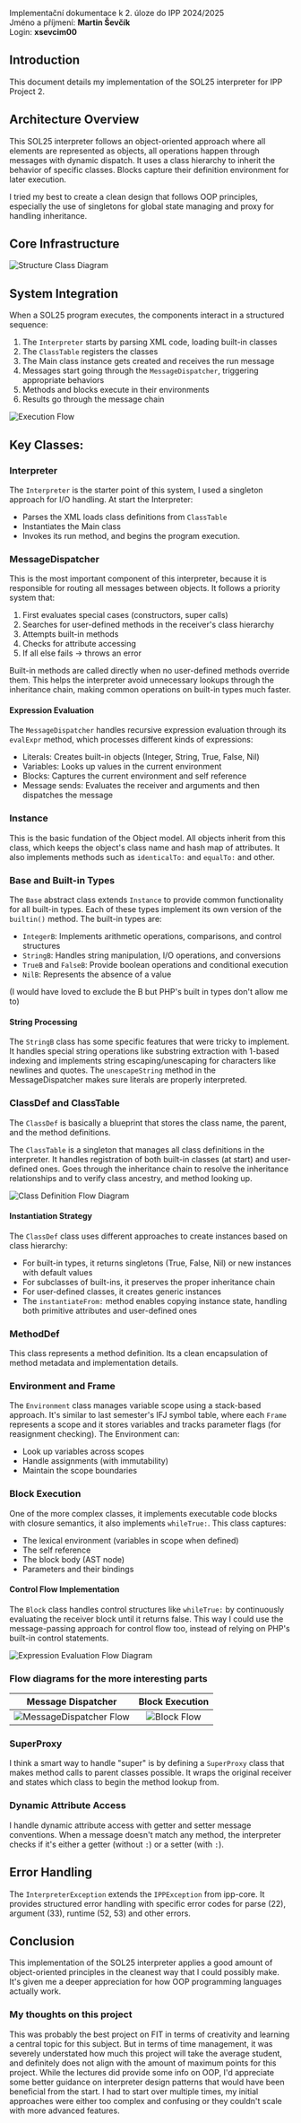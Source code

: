 Implementační dokumentace k 2. úloze do IPP 2024/2025  
Jméno a příjmení: **Martin Ševčík**  
Login: **xsevcim00**

## Introduction

This document details my implementation of the SOL25 interpreter for IPP Project 2.

## Architecture Overview

This SOL25 interpreter follows an object-oriented approach where all elements are represented as objects, all operations happen through messages with dynamic dispatch. It uses a class hierarchy to inherit the behavior of specific classes. Blocks capture their definition environment for later execution.

I tried my best to create a clean design that follows OOP principles, especially the use of singletons for global state managing and proxy for handling inheritance. 

## Core Infrastructure

![Structure Class Diagram](./ippdiagrams/InterpreterClassDiagram.svg)

## System Integration

When a SOL25 program executes, the components interact in a structured sequence:

1. The `Interpreter` starts by parsing XML code, loading built-in classes
2. The `ClassTable` registers the classes
3. The Main class instance gets created and receives the run message
4. Messages start going through the `MessageDispatcher`, triggering appropriate behaviors
5. Methods and blocks execute in their environments
6. Results go through the message chain

![Execution Flow](./ippdiagrams/InterpreterExecutionFlowDiagram.svg)

## Key Classes:

### Interpreter

The `Interpreter` is the starter point of this system, I used a singleton approach for I/O handling. At start the Interpreter:

- Parses the XML loads class definitions from `ClassTable` 
- Instantiates the Main class 
- Invokes its run method, and begins the program execution.

### MessageDispatcher

This is the most important component of this interpreter, because it is responsible for routing all messages between objects. It follows a priority system that:

1. First evaluates special cases (constructors, super calls)
2. Searches for user-defined methods in the receiver's class hierarchy
3. Attempts built-in methods
4. Checks for attribute accessing
5. If all else fails -> throws an error

Built-in methods are called directly when no user-defined methods override them. This helps the interpreter avoid unnecessary lookups through the inheritance chain, making common operations on built-in types much faster.

#### Expression Evaluation

The `MessageDispatcher` handles recursive expression evaluation through its `evalExpr` method, which processes different kinds of expressions:

- Literals: Creates built-in objects (Integer, String, True, False, Nil)
- Variables: Looks up values in the current environment
- Blocks: Captures the current environment and self reference
- Message sends: Evaluates the receiver and arguments and then dispatches the message

### Instance

This is the basic fundation of the Object model. All objects inherit from this class, which keeps the object's class name and hash map of attributes.
It also implements methods such as `identicalTo:` and `equalTo:` and other.

### Base and Built-in Types

The `Base` abstract class extends `Instance` to provide common functionality for all built-in types. Each of these types implement its own version of the `builtin()` method. The built-in types are:

- `IntegerB`: Implements arithmetic operations, comparisons, and control structures
- `StringB`: Handles string manipulation, I/O operations, and conversions
- `TrueB` and `FalseB`: Provide boolean operations and conditional execution
- `NilB`: Represents the absence of a value

(I would have loved to exclude the B but PHP's built in types don't allow me to)

#### String Processing

The `StringB` class has some specific features that were tricky to implement. It handles special string operations like substring extraction with 1-based indexing and implements string escaping/unescaping for characters like newlines and quotes. The `unescapeString` method in the MessageDispatcher makes sure literals are properly interpreted.

### ClassDef and ClassTable

The `ClassDef` is basically a blueprint that stores the class name, the parent, and the method definitions. 

The `ClassTable` is a singleton that manages all class definitions in the interpreter. It handles registration of both built-in classes (at start) and user-defined ones. Goes through the inheritance chain to resolve the inheritance relationships and to verify class ancestry, and method looking up.

![Class Definition Flow Diagram](./ippdiagrams/ClassDefFlowDiagram.svg)

#### Instantiation Strategy

The `ClassDef` class uses different approaches to create instances based on class hierarchy:
- For built-in types, it returns singletons (True, False, Nil) or new instances with default values
- For subclasses of built-ins, it preserves the proper inheritance chain
- For user-defined classes, it creates generic instances
- The `instantiateFrom:` method enables copying instance state, handling both primitive attributes and user-defined ones

### MethodDef

This class represents a method definition. Its a clean encapsulation of method metadata and implementation details.

### Environment and Frame

The `Environment` class manages variable scope using a stack-based approach. It's similar to last semester's IFJ symbol table, where each `Frame` represents a scope and it stores variables and tracks parameter flags (for reasignment checking). The Environment can:

- Look up variables across scopes
- Handle assignments (with immutability)
- Maintain the scope boundaries

### Block Execution

One of the more complex classes, it implements executable code blocks with closure semantics, it also implements `whileTrue:`. This class captures:

- The lexical environment (variables in scope when defined)
- The self reference
- The block body (AST node)
- Parameters and their bindings

#### Control Flow Implementation

The `Block` class handles control structures like `whileTrue:` by continuously evaluating the receiver block until it returns false. This way I could use the message-passing approach for control flow too, instead of relying on PHP's built-in control statements.

![Expression Evaluation Flow Diagram](./ippdiagrams/ExpressionEvaluationDiagram.svg)


### Flow diagrams for the more interesting parts

| Message Dispatcher |Block Execution |
|:------------------:|:---------------:|
| ![MessageDispatcher Flow](./ippdiagrams/MessageDispatcherFlow2.svg) | ![Block Flow](./ippdiagrams/BlockFlowDiagram.svg) |


### SuperProxy
I think a smart way to handle "super" is by defining a `SuperProxy` class that makes method calls to parent classes possible. It wraps the original receiver and states which class to begin the method lookup from.

### Dynamic Attribute Access
I handle dynamic attribute access with getter and setter message conventions.
When a message doesn't match any method, the interpreter checks if it's either a getter (without `:`) or a setter (with `:`).

## Error Handling

The `InterpreterException` extends the `IPPException` from ipp-core. It provides structured error handling with specific error codes for parse (22), argument (33), runtime (52, 53) and other errors.

## Conclusion

This implementation of the SOL25 interpreter applies a good amount of object-oriented principles in the cleanest way that I could possibly make. It's given me a deeper appreciation for how OOP programming languages actually work.

### My thoughts on this project
This was probably the best project on FIT in terms of creativity and learning a central topic for this subject. But in terms of time management, it was severely understated how much this project will take the average student, and definitely does not align with the amount of maximum points for this project. While the lectures did provide some info on OOP, I'd appreciate some better guidance on interpreter design patterns that would have been beneficial from the start. I had to start over multiple times, my initial approaches were either too complex and confusing or they couldn't scale with more advanced features.

